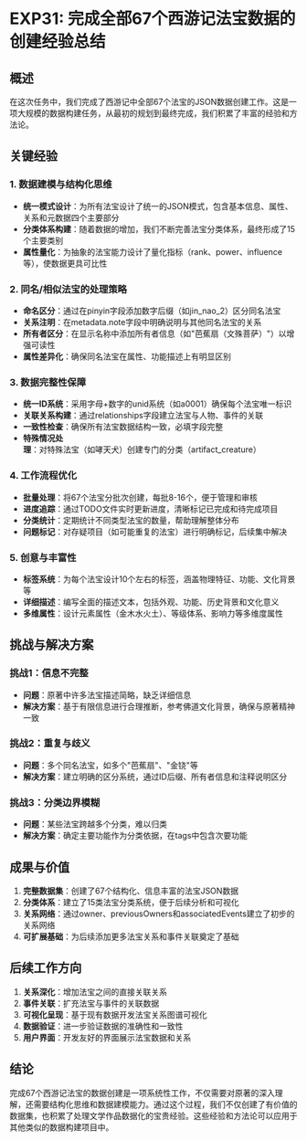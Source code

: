 # EXP31: 完成全部67个西游记法宝数据的创建经验总结

## 概述
在这次任务中，我们完成了西游记中全部67个法宝的JSON数据创建工作。这是一项大规模的数据构建任务，从最初的规划到最终完成，我们积累了丰富的经验和方法论。

## 关键经验

### 1. 数据建模与结构化思维
- **统一模式设计**：为所有法宝设计了统一的JSON模式，包含基本信息、属性、关系和元数据四个主要部分
- **分类体系构建**：随着数据的增加，我们不断完善法宝分类体系，最终形成了15个主要类别
- **属性量化**：为抽象的法宝能力设计了量化指标（rank、power、influence等），使数据更具可比性

### 2. 同名/相似法宝的处理策略
- **命名区分**：通过在pinyin字段添加数字后缀（如jin_nao_2）区分同名法宝
- **关系注明**：在metadata.note字段中明确说明与其他同名法宝的关系
- **所有者区分**：在显示名称中添加所有者信息（如"芭蕉扇（文殊菩萨）"）以增强可读性
- **属性差异化**：确保同名法宝在属性、功能描述上有明显区别

### 3. 数据完整性保障
- **统一ID系统**：采用字母+数字的unid系统（如a0001）确保每个法宝唯一标识
- **关联关系构建**：通过relationships字段建立法宝与人物、事件的关联
- **一致性检查**：确保所有法宝数据结构一致，必填字段完整
- **特殊情况处理**：对特殊法宝（如哮天犬）创建专门的分类（artifact_creature）

### 4. 工作流程优化
- **批量处理**：将67个法宝分批次创建，每批8-16个，便于管理和审核
- **进度追踪**：通过TODO文件实时更新进度，清晰标记已完成和待完成项目
- **分类统计**：定期统计不同类型法宝的数量，帮助理解整体分布
- **问题标记**：对存疑项目（如可能重复的法宝）进行明确标记，后续集中解决

### 5. 创意与丰富性
- **标签系统**：为每个法宝设计10个左右的标签，涵盖物理特征、功能、文化背景等
- **详细描述**：编写全面的描述文本，包括外观、功能、历史背景和文化意义
- **多维属性**：设计元素属性（金木水火土）、等级体系、影响力等多维度属性

## 挑战与解决方案

### 挑战1：信息不完整
- **问题**：原著中许多法宝描述简略，缺乏详细信息
- **解决方案**：基于有限信息进行合理推断，参考佛道文化背景，确保与原著精神一致

### 挑战2：重复与歧义
- **问题**：多个同名法宝，如多个"芭蕉扇"、"金铙"等
- **解决方案**：建立明确的区分系统，通过ID后缀、所有者信息和注释说明区分

### 挑战3：分类边界模糊
- **问题**：某些法宝跨越多个分类，难以归类
- **解决方案**：确定主要功能作为分类依据，在tags中包含次要功能

## 成果与价值

1. **完整数据集**：创建了67个结构化、信息丰富的法宝JSON数据
2. **分类体系**：建立了15类法宝分类系统，便于后续分析和可视化
3. **关系网络**：通过owner、previousOwners和associatedEvents建立了初步的关系网络
4. **可扩展基础**：为后续添加更多法宝关系和事件关联奠定了基础

## 后续工作方向

1. **关系深化**：增加法宝之间的直接关联关系
2. **事件关联**：扩充法宝与事件的关联数据
3. **可视化呈现**：基于现有数据开发法宝关系图谱可视化
4. **数据验证**：进一步验证数据的准确性和一致性
5. **用户界面**：开发友好的界面展示法宝数据和关系

## 结论
完成67个西游记法宝的数据创建是一项系统性工作，不仅需要对原著的深入理解，还需要结构化思维和数据建模能力。通过这个过程，我们不仅创建了有价值的数据集，也积累了处理文学作品数据化的宝贵经验。这些经验和方法论可以应用于其他类似的数据构建项目中。 